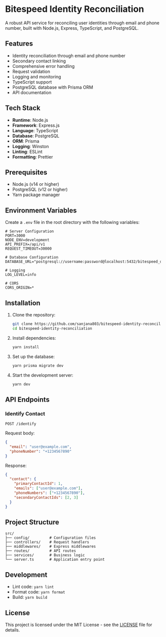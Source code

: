 # Bitespeed Identity Reconciliation

A robust API service for reconciling user identities through email and phone number, built with Node.js, Express, TypeScript, and PostgreSQL.

## Features

- Identity reconciliation through email and phone number
- Secondary contact linking
- Comprehensive error handling
- Request validation
- Logging and monitoring
- TypeScript support
- PostgreSQL database with Prisma ORM
- API documentation

## Tech Stack

- **Runtime**: Node.js
- **Framework**: Express.js
- **Language**: TypeScript
- **Database**: PostgreSQL
- **ORM**: Prisma
- **Logging**: Winston
- **Linting**: ESLint
- **Formatting**: Prettier

## Prerequisites

- Node.js (v14 or higher)
- PostgreSQL (v12 or higher)
- Yarn package manager

## Environment Variables

Create a `.env` file in the root directory with the following variables:

```env
# Server Configuration
PORT=3000
NODE_ENV=development
API_PREFIX=/api/v1
REQUEST_TIMEOUT=30000

# Database Configuration
DATABASE_URL="postgresql://username:password@localhost:5432/bitespeed_db"

# Logging
LOG_LEVEL=info

# CORS
CORS_ORIGIN=*
```

## Installation

1. Clone the repository:
   ```bash
   git clone https://github.com/sanjana803/bitespeed-identity-reconciliation.git
   cd bitespeed-identity-reconciliation
   ```

2. Install dependencies:
   ```bash
   yarn install
   ```

3. Set up the database:
   ```bash
   yarn prisma migrate dev
   ```

4. Start the development server:
   ```bash
   yarn dev
   ```

## API Endpoints

### Identify Contact

```http
POST /identify
```

Request body:
```json
{
  "email": "user@example.com",
  "phoneNumber": "+1234567890"
}
```

Response:
```json
{
  "contact": {
    "primaryContactId": 1,
    "emails": ["user@example.com"],
    "phoneNumbers": ["+1234567890"],
    "secondaryContactIds": [2, 3]
  }
}
```

## Project Structure

```
src/
├── config/         # Configuration files
├── controllers/    # Request handlers
├── middlewares/    # Express middlewares
├── routes/         # API routes
├── services/       # Business logic
└── server.ts       # Application entry point
```

## Development

- Lint code: `yarn lint`
- Format code: `yarn format`
- Build: `yarn build`

## License

This project is licensed under the MIT License - see the [LICENSE](LICENSE) file for details.
